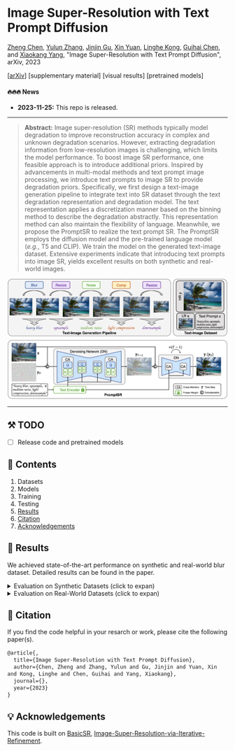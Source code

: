 # Image Super-Resolution with Text Prompt Diffusion

[Zheng Chen](https://zhengchen1999.github.io/), [Yulun Zhang](http://yulunzhang.com/), [Jinjin Gu](https://www.jasongt.com/), [Xin Yuan](https://en.westlake.edu.cn/faculty/xin-yuan.html), [Linghe Kong](https://www.cs.sjtu.edu.cn/~linghe.kong/), [Guihai Chen](https://cs.nju.edu.cn/gchen/index.htm), and [Xiaokang Yang](https://scholar.google.com/citations?user=yDEavdMAAAAJ), "Image Super-Resolution with Text Prompt Diffusion", arXiv, 2023

[[arXiv]()] [supplementary material] [visual results] [pretrained models]

#### 🔥🔥🔥 News

- **2023-11-25:** This repo is released.

---

> **Abstract:** Image super-resolution (SR) methods typically model degradation to improve reconstruction accuracy in complex and unknown degradation scenarios. However, extracting degradation information from low-resolution images is challenging, which limits the model performance. To boost image SR performance, one feasible approach is to introduce additional priors. Inspired by advancements in multi-modal methods and text prompt image processing, we introduce text prompts to image SR to provide degradation priors. Specifically, we first design a text-image generation pipeline to integrate text into SR dataset through the text degradation representation and degradation model. The text representation applies a discretization manner based on the binning method to describe the degradation abstractly. This representation method can also maintain the flexibility of language. Meanwhile, we propose the PromptSR to realize the text prompt SR. The PromptSR employs the diffusion model and the pre-trained language model (*e.g.*, T5 and CLIP). We train the model on the generated text-image dataset. Extensive experiments indicate that introducing text prompts into image SR, yields excellent results on both synthetic and real-world images.

![](figs/PromptSR.png)

---



## ⚒️ TODO

* [ ] Release code and pretrained models

## 🔗 Contents

1. Datasets
1. Models
1. Training
1. Testing
1. [Results](#results)
1. [Citation](#citation)
1. [Acknowledgements](#acknowledgements)

## <a name="results"></a>🔎 Results

We achieved state-of-the-art performance on synthetic and real-world blur dataset. Detailed results can be found in the paper.

<details>
<summary>Evaluation on Synthetic Datasets (click to expan)</summary>



- quantitative comparisons in Table 4 of the main paper

<p align="center">
  <img width="900" src="figs/T1.png">
</p>



- visual comparison in Figure 5 of the main paper

<p align="center">
  <img width="900" src="figs/F1.png">
</p>

</details>



<details>
<summary>Evaluation on Real-World Datasets (click to expan)</summary>



- quantitative comparisons in Table 5 of the main paper

<p align="center">
  <img width="900" src="figs/T2.png">
</p>




- visual comparison in Figure 6 of the main paper

<p align="center">
  <img width="900" src="figs/F2.png">
</p>

</details>

## <a name="citation"></a>📎 Citation

If you find the code helpful in your resarch or work, please cite the following paper(s).

```
@article{,
  title={Image Super-Resolution with Text Prompt Diffusion},
  author={Chen, Zheng and Zhang, Yulun and Gu, Jinjin and Yuan, Xin and Kong, Linghe and Chen, Guihai and Yang, Xiaokang},
  journal={},
  year={2023}
}
```

## <a name="acknowledgements"></a>💡 Acknowledgements

This code is built on [BasicSR](https://github.com/XPixelGroup/BasicSR), [Image-Super-Resolution-via-Iterative-Refinement](https://github.com/Janspiry/Image-Super-Resolution-via-Iterative-Refinement).

